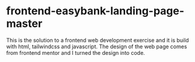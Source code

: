 # frontend-easybank-landing-page-master
This is the solution to a frontend web development exercise and it is build with html, tailwindcss and javascript. The design of the web page comes from frontend mentor and I turned the design into code.

